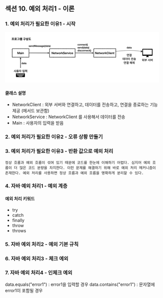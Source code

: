 ## 섹션 10. 예외 처리1 - 이론


### 1. 예외 처리가 필요한 이유1 - 시작
![프로그램 구성도](https://github.com/somminn/TIL/blob/main/image/%EC%8A%A4%ED%81%AC%EB%A6%B0%EC%83%B7%202025-03-13%20%EC%98%A4%ED%9B%84%205.17.23.png?raw=true)

#### 클래스 설명
- NetworkClient : 외부 서버와 연결하고, 데이터를 전송하고, 연결을 종료하는 기능 제공 (메서드 보관함)
- NetworkService : NetworkClient 를 사용해서 데이터를 전송
- Main : 사용자의 입력을 받음

### 2. 예외 처리가 필요한 이유2 - 오류 상황 만들기

### 3. 예외 처리가 필요한 이유3 - 반환 값으로 예외 처리
`정상 흐름과 예외 흐름이 섞여 있기 때문에 코드를 한눈에 이해하기 어렵다. 심지어 예외 흐름이 더 많은 코드 분량을 차지한다.
이런 문제를 해결하기 위해 바로 예외 처리 메커니즘이 존재한다. 예외 처리를 사용하면 정상 흐름과 예외 흐름을 명확하게 분리할 수 있다.`

### 4. 자바 예외 처리1 - 예외 계층
#### 예외 처리 키워드
- try
- catch
- finally
- throw
- throws






### 5. 자바 예외 처리2 - 예외 기본 규칙
### 6. 자바 예외 처리3 - 체크 예외
### 7. 자바 예외 처리4 - 인체크 예외





data.equals("error1") : error1을 입력할 경우
data.contains("error1") : 문자열에 error1이 포함될 경우

